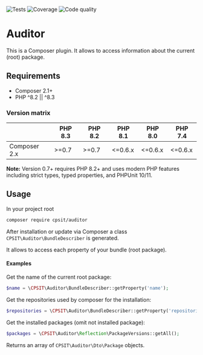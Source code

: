 ![Tests](https://github.com/CPS-IT/auditor/workflows/Tests/badge.svg)
![Coverage](https://sonarcloud.io/api/project_badges/measure?project=CPS-IT_auditor&metric=coverage)
![Code quality](https://sonarcloud.io/api/project_badges/measure?project=CPS-IT_auditor&metric=alert_status)

# Auditor

This is a Composer plugin. It allows to access information about the current (root) package.

## Requirements

* Composer 2.1+
* PHP ^8.2 || ^8.3

### Version matrix

|              | PHP 8.3 | PHP 8.2 | PHP 8.1 | PHP 8.0 | PHP 7.4 |
| ------------ |---------|---------|---------|---------|---------|
| Composer 2.x | >=0.7   | >=0.7   | <=0.6.x | <=0.6.x | <=0.6.x |

**Note:** Version 0.7+ requires PHP 8.2+ and uses modern PHP features including strict types, typed properties, and PHPUnit 10/11.

## Usage

In your project root  

```bash
composer require cpsit/auditor
```

After installation or update via Composer a class `CPSIT\Auditor\BundleDescriber` is generated.

It allows to access each property of your bundle (root package).

#### Examples
Get the name of the current root package:
```php
$name = \CPSIT\Auditor\BundleDescriber::getProperty('name');
```

Get the repositories used by composer for the installation:
```php
$repositories = \CPSIT\Auditor\BundleDescriber::getProperty('repositories');
```

Get the installed packages (omit not installed package):
```php
$packages = \CPSIT\Auditor\Reflection\PackageVersions::getAll();
```
Returns an array of `CPSIT\Auditor\Dto\Package` objects.

